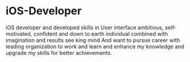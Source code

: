 # iOS-Developer
iOS  developer and developed  skills in User interface ambitious, self- motivated, confident and down to earth individual combined with imagination                and results    see king   mind And want to pursue career with leading organization to work and learn and enhance my knowledge and upgrade my skills for better achievements.
